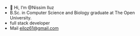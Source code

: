 - 👋 Hi, I’m @Nissim Iluz
- B.Sc. in Computer Science and Biology graduate at The Open University.
- full stack developer
- Mail eiloz61@gmail.com
<!---
NissimIluz/NissimIluz is a ✨ special ✨ repository because its `README.md` (this file) appears on your GitHub profile.
You can click the Preview link to take a look at your changes.
--->
